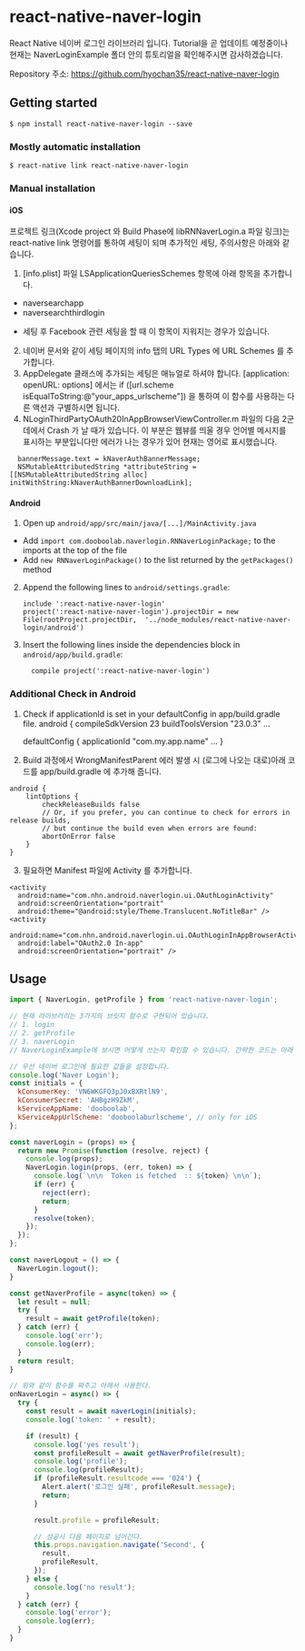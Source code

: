 
# react-native-naver-login
React Native 네이버 로그인 라이브러리 입니다.
Tutorial을 곧 업데이트 예정중이나 현재는 NaverLoginExample 폴더 안의
튜토리얼을 확인해주시면 감사하겠습니다.

Repository 주소: https://github.com/hyochan35/react-native-naver-login

## Getting started

`$ npm install react-native-naver-login --save`

### Mostly automatic installation

`$ react-native link react-native-naver-login`

### Manual installation


#### iOS

프로젝트 링크(Xcode project 와 Build Phase에 libRNNaverLogin.a 파일 링크)는 react-native link 명령어를 통하여 세팅이 되며 추가적인 세팅, 주의사항은 아래와 같습니다.

1. [info.plist] 파일 LSApplicationQueriesSchemes 항목에 아래 항목을 추가합니다.
  - naversearchapp
  - naversearchthirdlogin
  * 세팅 후 Facebook 관련 세팅을 할 때 이 항목이 지워지는 경우가 있습니다.
2. 네이버 문서와 같이 세팅 페이지의 info 탭의 URL Types 에 URL Schemes 를 추가합니다.
3. AppDelegate 클래스에 추가되는 세팅은 매뉴얼로 하셔야 합니다.
  [application: openURL: options] 에서는  if ([url.scheme isEqualToString:@"your_apps_urlscheme"]) 을 통하여 이 함수를 사용하는 다른 액션과 구별하시면 됩니다.
4. NLoginThirdPartyOAuth20InAppBrowserViewController.m 파일의 다음 2군데에서 Crash 가 날 때가 있습니다.
  이 부분은 웹뷰를 띄울 경우 언어별 메시지를 표시하는 부분입니다만 에러가 나는 경우가 있어 현재는 영어로 표시했습니다.
```
  bannerMessage.text = kNaverAuthBannerMessage;
  NSMutableAttributedString *attributeString = [[NSMutableAttributedString alloc] initWithString:kNaverAuthBannerDownloadLink];

```

#### Android

1. Open up `android/app/src/main/java/[...]/MainActivity.java`
  - Add `import com.dooboolab.naverlogin.RNNaverLoginPackage;` to the imports at the top of the file
  - Add `new RNNaverLoginPackage()` to the list returned by the `getPackages()` method
2. Append the following lines to `android/settings.gradle`:
  	```
  	include ':react-native-naver-login'
  	project(':react-native-naver-login').projectDir = new File(rootProject.projectDir, 	'../node_modules/react-native-naver-login/android')
  	```
3. Insert the following lines inside the dependencies block in `android/app/build.gradle`:
  	```
      compile project(':react-native-naver-login')
  	```

### Additional Check in Android
1. Check if applicationId is set in your defaultConfig in app/build.gradle file.
android {
    compileSdkVersion 23
    buildToolsVersion "23.0.3"
    ...

    defaultConfig {
        applicationId "com.my.app.name"
        ...
}
2. Build 과정에서 WrongManifestParent 에러 발생 시 (로그에 나오는 대로)아래 코드를 app/build.gradle 에 추가해 줍니다.
```
android {
    lintOptions {
        checkReleaseBuilds false
        // Or, if you prefer, you can continue to check for errors in release builds,
        // but continue the build even when errors are found:
        abortOnError false
    }
}
```
3. 필요하면 Manifest 파일에 Activity 를 추가합니다.
```
<activity
  android:name="com.nhn.android.naverlogin.ui.OAuthLoginActivity"
  android:screenOrientation="portrait"
  android:theme="@android:style/Theme.Translucent.NoTitleBar" />
<activity
  android:name="com.nhn.android.naverlogin.ui.OAuthLoginInAppBrowserActivity"
  android:label="OAuth2.0 In-app"
  android:screenOrientation="portrait" />
```

## Usage
```javascript
import { NaverLogin, getProfile } from 'react-native-naver-login';

// 현재 라이브러리는 3가지의 브릿지 함수로 구현되어 있습니다.
// 1. login
// 2. getProfile
// 3. naverLogin
// NaverLoginExample에 보시면 어떻게 쓰는지 확인할 수 있습니다. 간략한 코드는 아래 기재하겠습니다.

// 우선 네이버 로그인에 필요한 값들을 설정합니다.
console.log('Naver Login');
const initials = {
  kConsumerKey: 'VN6WKGFQ3pJ0xBXRtlN9',
  kConsumerSecret: 'AHBgzH9ZkM',
  kServiceAppName: 'dooboolab',
  kServiceAppUrlScheme: 'dooboolaburlscheme', // only for iOS
};

const naverLogin = (props) => {
  return new Promise(function (resolve, reject) {
    console.log(props);
    NaverLogin.login(props, (err, token) => {
      console.log(`\n\n  Token is fetched  :: ${token} \n\n`);
      if (err) {
        reject(err);
        return;
      }
      resolve(token);
    });
  });
};

const naverLogout = () => {
  NaverLogin.logout();
}

const getNaverProfile = async(token) => {
  let result = null;
  try {
    result = await getProfile(token);
  } catch (err) {
    console.log('err');
    console.log(err);
  }
  return result;
}

// 위와 같이 함수를 짜주고 아래서 사용한다.
onNaverLogin = async() => {
  try {
    const result = await naverLogin(initials);
    console.log('token: ' + result);

    if (result) {
      console.log('yes result');
      const profileResult = await getNaverProfile(result);
      console.log('profile');
      console.log(profileResult);
      if (profileResult.resultcode === '024') {
        Alert.alert('로그인 실패', profileResult.message);
        return;
      }

      result.profile = profileResult;

      // 성공시 다음 페이지로 넘어간다.
      this.props.navigation.navigate('Second', {
        result,
        profileResult,
      });
    } else {
      console.log('no result');
    }
  } catch (err) {
    console.log('error');
    console.log(err);
  }
}

```
